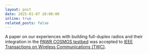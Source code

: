 ```yaml
---
layout: post
date: 2025-01-07 10:00:00
inline: true
related_posts: false
---
```


A paper on our experiences with building full-duplex radios and their integration in the [PAWR COSMOS testbed](https://cosmos-lab.org/) was accepted to [IEEE Transactions on Wireless Communications (TWC)](https://www.comsoc.org/publications/journals/ieee-twc).